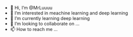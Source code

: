 - 👋 Hi, I’m @MrLuuuu
- 👀 I’m interested in meachine learning and deep learning
- 🌱 I’m currently learning deep learning
- 💞️ I’m looking to collaborate on ...
- 📫 How to reach me ...

<!---
MrLuuuu/MrLuuuu is a ✨ special ✨ repository because its `README.md` (this file) appears on your GitHub profile.
You can click the Preview link to take a look at your changes.
--->
